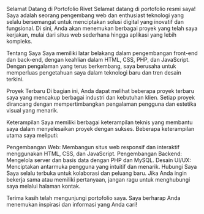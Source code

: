 Selamat Datang di Portofolio Rivet
Selamat datang di portofolio resmi saya! Saya adalah seorang pengembang web dan enthusiast teknologi yang selalu bersemangat untuk menciptakan solusi digital yang inovatif dan fungsional. Di sini, Anda akan menemukan berbagai proyek yang telah saya kerjakan, mulai dari situs web sederhana hingga aplikasi yang lebih kompleks.

Tentang Saya
Saya memiliki latar belakang dalam pengembangan front-end dan back-end, dengan keahlian dalam HTML, CSS, PHP, dan JavaScript. Dengan pengalaman yang terus berkembang, saya berusaha untuk memperluas pengetahuan saya dalam teknologi baru dan tren desain terkini.

Proyek Terbaru
Di bagian ini, Anda dapat melihat beberapa proyek terbaru saya yang mencakup berbagai industri dan kebutuhan klien. Setiap proyek dirancang dengan mempertimbangkan pengalaman pengguna dan estetika visual yang menarik.

Keterampilan
Saya memiliki berbagai keterampilan teknis yang membantu saya dalam menyelesaikan proyek dengan sukses. Beberapa keterampilan utama saya meliputi:

Pengembangan Web: Membangun situs web responsif dan interaktif menggunakan HTML, CSS, dan JavaScript.
Pengembangan Backend: Mengelola server dan basis data dengan PHP dan MySQL.
Desain UI/UX: Menciptakan antarmuka pengguna yang intuitif dan menarik.
Hubungi Saya
Saya selalu terbuka untuk kolaborasi dan peluang baru. Jika Anda ingin bekerja sama atau memiliki pertanyaan, jangan ragu untuk menghubungi saya melalui halaman kontak.

Terima kasih telah mengunjungi portofolio saya. Saya berharap Anda menemukan inspirasi dan informasi yang Anda cari!

